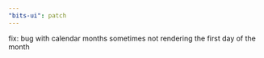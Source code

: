 ```yaml
---
"bits-ui": patch
---
```


fix: bug with calendar months sometimes not rendering the first day of the month
